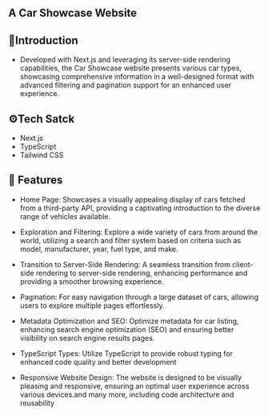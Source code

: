 ## A Car Showcase Website

## 🤖Introduction 

- Developed with Next.js and leveraging its server-side rendering capabilities, the Car Showcase website presents various car types, showcasing comprehensive information in a well-designed format with advanced filtering and pagination support for an enhanced user experience.

## ⚙️Tech Satck
- Next.js
- TypeScript
- Tailwind CSS

## 🔋 Features

-  Home Page: Showcases a visually appealing display of cars fetched from a third-party API, providing a captivating introduction to the diverse range of vehicles available.

-  Exploration and Filtering: Explore a wide variety of cars from around the world, utilizing a search and filter system based on criteria such as model, manufacturer, year, fuel type, and make.

-  Transition to Server-Side Rendering: A seamless transition from client-side rendering to server-side rendering, enhancing performance and providing a smoother browsing experience.

- Pagination: For easy navigation through a large dataset of cars, allowing users to explore multiple pages effortlessly.

- Metadata Optimization and SEO: Optimize metadata for car listing, enhancing search engine optimization (SEO) and ensuring better visibility on search engine results pages.

-  TypeScript Types: Utilize TypeScript to provide robust typing for enhanced code quality and better development

-  Responsive Website Design: The website is designed to be visually pleasing and responsive, ensuring an optimal user experience across various devices.and many more, including code architecture and reusability